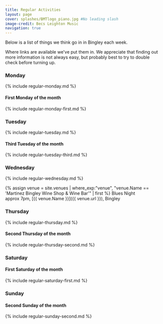 ```yaml
---
title: Regular Activities
layout: page 
cover: splashes/BMTlogo_piano.jpg #No leading slash
image-credit: Becs Leighton Music
navigation: true
---
```

Below is a list of things we think go in in Bingley each week.

Where links are available we've put them in. We appreciate that finding out more information is not always easy, but probably best to try to double check before turning up.

### Monday 
{% include regular-monday.md %}

#### First Monday of the month
{% include regular-monday-first.md %}

### Tuesday
{% include regular-tuesday.md %}

#### Third Tuesday of the month
{% include regular-tuesday-third.md %}

### Wednesday
{% include regular-wednesday.md %}

{% assign venue = site.venues 
    | where_exp:"venue", "venue.Name == 'Martinez Bingley Wine Shop & Wine Bar'"
    | first %}
Blues Night<br>
approx 7pm, [{{ venue.Name }}]({{ venue.url }}), Bingley

### Thursday 
{% include regular-thursday.md %}

#### Second Thursday of the month
{% include regular-thursday-second.md %}

### Saturday

#### First Saturday of the month
{% include regular-saturday-first.md %}

### Sunday

#### Second Sunday of the month
{% include regular-sunday-second.md %}